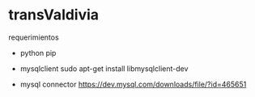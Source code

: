 # transValdivia
requerimientos

- python pip

- mysqlclient
	sudo apt-get install libmysqlclient-dev
- mysql connector
	https://dev.mysql.com/downloads/file/?id=465651